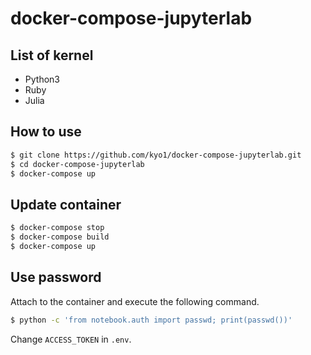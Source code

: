# docker-compose-jupyterlab

## List of kernel

- Python3
- Ruby
- Julia


## How to use

```sh
$ git clone https://github.com/kyo1/docker-compose-jupyterlab.git
$ cd docker-compose-jupyterlab
$ docker-compose up
```


## Update container

```sh
$ docker-compose stop
$ docker-compose build
$ docker-compose up
```


## Use password

Attach to the container and execute the following command.

```sh
$ python -c 'from notebook.auth import passwd; print(passwd())'
```

Change `ACCESS_TOKEN` in `.env`.
